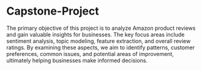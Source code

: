 # Capstone-Project
The primary objective of this project is to analyze Amazon product reviews and gain valuable insights for businesses. The key focus areas include sentiment analysis, topic modeling, feature extraction, and overall review ratings. By examining these aspects, we aim to identify patterns, customer preferences, common issues, and potential areas of improvement, ultimately helping businesses make informed decisions.
